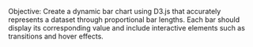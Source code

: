 Objective: Create a dynamic bar chart using D3.js that accurately represents a dataset through proportional bar lengths. Each bar should display its corresponding value and include interactive elements such as transitions and hover effects.
